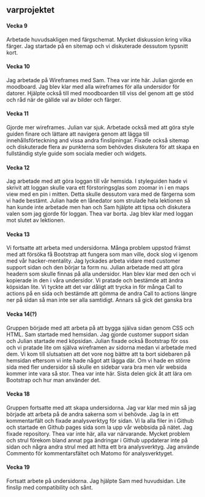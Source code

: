 ## varprojektet

#### Vecka 9

Arbetade huvudsakligen med färgschemat. Mycket diskussion kring vilka färger. Jag startade på en sitemap och vi diskuterade dessutom typsnitt kort.

#### Vecka 10

Jag arbetade på Wireframes med Sam. Thea var inte här. Julian gjorde en moodboard. Jag blev klar med alla wireframes för alla undersidor för datorer. Hjälpte också till med moodboarden till viss del genom att ge stöd och råd när de gällde val av bilder och färger.

#### Vecka 11

Gjorde mer wireframes. Julian var sjuk. Arbetade också med att göra style guiden finare och lättare att navigera genom att lägga till innehållsförteckning and vissa andra finslipningar. Fixade också sitemap och diskuterade flera av punkterna som behövdes diskutera för att skapa en fullständig style guide som sociala medier och widgets.

#### Vecka 12

Jag arbetade med att göra loggan till vår hemsida. I styleguiden hade vi skrivit att loggan skulle vara ett förstoringsglas som zoomar in i en maps view med en pin i mitten. Detta skulle dessutom vara med de färgerna som vi hade bestämt. Julian hade en lånedator som strulade hela lektionen så han kunde inte arbetade men han och Sam hjälpte att tipsa och diskutera valen som jag gjorde för loggan. Thea var borta. Jag blev klar med loggan mot slutet av lektionen.

#### Vecka 13

Vi fortsatte att arbeta med undersidorna. Många problem uppstod främst med att försöka få Bootstrap att fungera som man ville, dock slog vi igenom med vår hacker-mentality. Jag lyckades arbeta vidare med customer support sidan och den börjar ta form nu. Julian arbetade med att göra headern som skulle finnas på alla undersidor. Han blev klar med den och vi kopierade in den i våra undersidor. Vi pratade och bestämde att ändra köpsidan lite. Vi tyckte att det var dåligt att trycka in för många Call to actions på en sida och bestämde att gömma de andra Call to actions längre ner på sidan så man inte ser alla samtidigt. Annars så gick det ganska bra

#### Vecka 14(?)

Gruppen började med att arbeta på att bygga själva sidan genom CSS och HTML. Sam startade med hemsidan. Jag gjorde customer support sidan och Julian startade med köpsidan. Julian fixade också Bootstrap för oss och vi pratade lite om själva wireframen av sidorna medan vi arbetade med dem. Vi kom till slutsatsen att det vore nog bättre att ta bort sidebaren på hemsidan eftersom vi inte hade något att lägga där. Om vi hade en större sida med fler undersidor så skulle en sidebar vara bra men vår websida kommer inte vara så stor. Thea var inte här. Sista delen gick åt att lära om Bootstrap och hur man använder det. 

#### Vecka 18

Gruppen fortsatte med att skapa undersidorna. Jag var klar med min så jag började att arbeta på de andra sakerna som vi behövde. Jag la in ett kommentarfält och fixade analysverktyg för sidan. Vi la alla filer in i Github och startade en Github pages sida som la upp vår webbsida på nätet. Jag fixade repository. Thea var inte här, alla var närvarande. Mycket problem och strul förekom bland annat pga ändringar i Github uppdaterar inte på sidan och några andra strul med att hitta ett bra analysverktyg. Jag använde Commento för kommentarsfältet och Matomo för analysverktyget.

#### Vecka 19

Fortsatt arbete på undersidorna. Jag hjälpte Sam med huvudsidan. Lite finslip med compatibility och sånt. 
